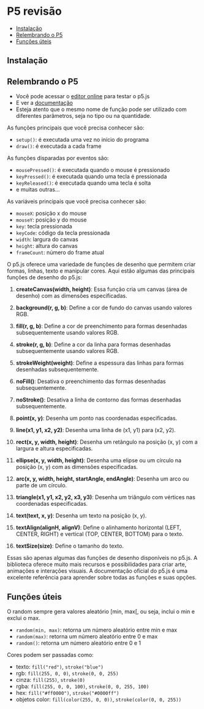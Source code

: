 # P5 revisão

<!-- toc -->
- [Instalação](#instalação)
- [Relembrando o P5](#relembrando-o-p5)
- [Funções úteis](#funções-úteis)
<!-- toc -->

## Instalação

## Relembrando o P5

- Você pode acessar o [editor online](https://editor.p5js.org/) para testar o p5.js
- E ver a [documentação](https://p5js.org/reference/)
- Esteja atento que o mesmo nome de função pode ser utilizado com diferentes parâmetros, seja no tipo ou na quantidade.

As funções principais que você precisa conhecer são:

- `setup()`: é executada uma vez no início do programa
- `draw()`: é executada a cada frame

As funções disparadas por eventos são:

- `mousePressed()`: é executada quando o mouse é pressionado
- `keyPressed()`: é executada quando uma tecla é pressionada
- `keyReleased()`: é executada quando uma tecla é solta
- e muitas outras...

As variáveis principais que você precisa conhecer são:

- `mouseX`: posição x do mouse
- `mouseY`: posição y do mouse
- `key`: tecla pressionada
- `keyCode`: código da tecla pressionada
- `width`: largura do canvas
- `height`: altura do canvas
- `frameCount`: número do frame atual

O p5.js oferece uma variedade de funções de desenho que permitem criar formas, linhas, texto e manipular cores. Aqui estão algumas das principais funções de desenho do p5.js:

1. **createCanvas(width, height)**: Essa função cria um canvas (área de desenho) com as dimensões especificadas.

2. **background(r, g, b)**: Define a cor de fundo do canvas usando valores RGB.

3. **fill(r, g, b)**: Define a cor de preenchimento para formas desenhadas subsequentemente usando valores RGB.

4. **stroke(r, g, b)**: Define a cor da linha para formas desenhadas subsequentemente usando valores RGB.

5. **strokeWeight(weight)**: Define a espessura das linhas para formas desenhadas subsequentemente.

6. **noFill()**: Desativa o preenchimento das formas desenhadas subsequentemente.

7. **noStroke()**: Desativa a linha de contorno das formas desenhadas subsequentemente.

8. **point(x, y)**: Desenha um ponto nas coordenadas especificadas.

9. **line(x1, y1, x2, y2)**: Desenha uma linha de (x1, y1) para (x2, y2).

10. **rect(x, y, width, height)**: Desenha um retângulo na posição (x, y) com a largura e altura especificadas.

11. **ellipse(x, y, width, height)**: Desenha uma elipse ou um círculo na posição (x, y) com as dimensões especificadas.

12. **arc(x, y, width, height, startAngle, endAngle)**: Desenha um arco ou parte de um círculo.

13. **triangle(x1, y1, x2, y2, x3, y3)**: Desenha um triângulo com vértices nas coordenadas especificadas.

14. **text(text, x, y)**: Desenha um texto na posição (x, y).

15. **textAlign(alignH, alignV)**: Define o alinhamento horizontal (LEFT, CENTER, RIGHT) e vertical (TOP, CENTER, BOTTOM) para o texto.

16. **textSize(size)**: Define o tamanho do texto.

Essas são apenas algumas das funções de desenho disponíveis no p5.js. A biblioteca oferece muito mais recursos e possibilidades para criar arte, animações e interações visuais. A documentação oficial do p5.js é uma excelente referência para aprender sobre todas as funções e suas opções.

## Funções úteis

O random sempre gera valores aleatório [min, max[, ou seja, inclui o min e exclui o max.

- `random(min, max)`: retorna um número aleatório entre min e max
- `random(max)`: retorna um número aleatório entre 0 e max
- `random()`: retorna um número aleatório entre 0 e 1

Cores podem ser passadas como:

- texto: `fill("red")`, `stroke("blue")`
- rgb: `fill(255, 0, 0)`, `stroke(0, 0, 255)`
- cinza: `fill(255)`, `stroke(0)`
- rgba: `fill(255, 0, 0, 100)`, `stroke(0, 0, 255, 100)`
- hex: `fill("#ff0000")`, `stroke("#0000ff")`
- objetos color: `fill(color(255, 0, 0))`, `stroke(color(0, 0, 255))`
